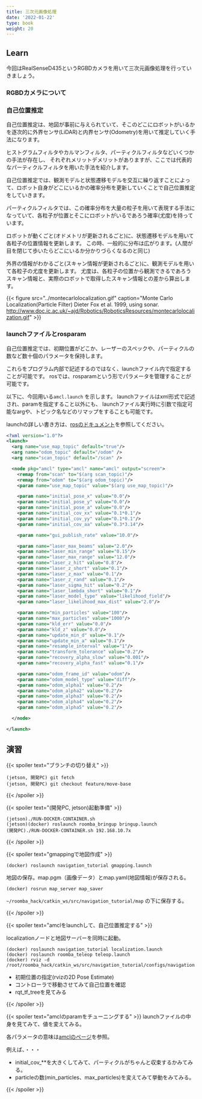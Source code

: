 ```yaml
---
title: 三次元画像処理
date: '2022-01-22'
type: book
weight: 20
---
```


<!--more-->

## Learn

今回はRealSenseD435というRGBDカメラを用いて三次元画像処理を行っていきましょう。


### RGBDカメラについて


### 自己位置推定

自己位置推定は、地図が事前に与えられていて、そこのどこにロボットがいるかを逐次的に外界センサ(LiDAR)と内界センサ(Odometry)を用いて推定していく手法になります。

ヒストグラムフィルタやカルマンフィルタ、パーティクルフィルタなどいくつかの手法が存在し、
それぞれメリットデメリットがありますが、ここでは代表的なパーティクルフィルタを用いた手法を紹介します。

自己位置推定では、観測モデルと状態遷移モデルを交互に繰り返すことによって、ロボット自身がどこにいるかの確率分布を更新していくことで自己位置推定をしていきます。

パーティクルフィルタでは、この確率分布を大量の粒子を用いて表現する手法になっていて、各粒子が位置とそこにロボットがいるであろう確率(尤度)を持っています。

ロボットが動くごと(オドメトリが更新されるごと)に、状態遷移モデルを用いて各粒子の位置情報を更新します。
この時、一般的に分布は広がります。(人間が目を閉じて歩いたらどこにいるか分かりづらくなるのと同じ)

外界の情報がわかるごと(スキャン情報が更新されるごと)に、観測モデルを用いて各粒子の尤度を更新します。
尤度は、各粒子の位置から観測できるであろうスキャン情報と、実際のロボットで取得したスキャン情報との差から算出します。

{{< figure src="../montecarlolocalization.gif" caption="Monte Carlo Localization(Particle Filter) Dieter Fox et al. 1999, using sonar. http://www.doc.ic.ac.uk/~ajd/Robotics/RoboticsResources/montecarlolocalization.gif" >}}

<!-- リサンプリング -->

### launchファイルとrosparam

自己位置推定では、初期位置がどこか、レーザーのスペックや、パーティクルの数など数十個のパラメータを保持します。

これらをプログラム内部で記述するのではなく、launchファイル内で指定することが可能です。
rosでは、rosparamという形でパラメータを管理することが可能です。

以下に、今回用いる`amcl.launch` を示します。
launchファイルはxml形式で記述され、paramを指定すること以外にも、
launchファイル実行時に引数で指定可能なargや、トピック名などのリマップをすることも可能です。

launchの詳しい書き方は、[rosのドキュメント](http://wiki.ros.org/ja/roslaunch/XML)を参照してください。


``` xml
<?xml version="1.0"?>
<launch>
  <arg name="use_map_topic" default="true"/>
  <arg name="odom_topic" default="/odom" />
  <arg name="scan_topic" default="/scan" />

  <node pkg="amcl" type="amcl" name="amcl" output="screen">
    <remap from="scan" to="$(arg scan_topic)"/>    
    <remap from="odom" to="$(arg odom_topic)"/>    
    <param name="use_map_topic" value="$(arg use_map_topic)"/>

    <param name="initial_pose_x" value="0.0"/>
    <param name="initial_pose_y" value="0.0"/>
    <param name="initial_pose_a" value="0.0"/>
    <param name="initial_cov_xx" value="0.1*0.1"/>
    <param name="initial_cov_yy" value="0.1*0.1"/>
    <param name="initial_cov_aa" value="0.3*3.14"/>

    <param name="gui_publish_rate" value="10.0"/>

    <param name="laser_max_beams" value="2.0"/>
    <param name="laser_min_range" value="0.15"/>
    <param name="laser_max_range" value="12.0"/>
    <param name="laser_z_hit" value="0.8"/>
    <param name="laser_z_short" value="0.1"/>
    <param name="laser_z_max" value="0.1"/>
    <param name="laser_z_rand" value="0.1"/>
    <param name="laser_sigma_hit" value="0.2"/>
    <param name="laser_lambda_short" value="0.1"/>
    <param name="laser_model_type" value="likelihood_field"/>
    <param name="laser_likelihood_max_dist" value="2.0"/>

    <param name="min_particles" value="100"/>
    <param name="max_particles" value="1000"/>
    <param name="kld_err" value="0.0"/>
    <param name="kld_z" value="0.0"/>
    <param name="update_min_d" value="0.1"/>
    <param name="update_min_a" value="0.1"/>
    <param name="resample_interval" value="1"/>
    <param name="transform_tolerance" value="0.2"/>
    <param name="recovery_alpha_slow" value="0.001"/>
    <param name="recovery_alpha_fast" value="0.1"/>

    <param name="odom_frame_id" value="odom"/>
    <param name="odom_model_type" value="diff"/>
    <param name="odom_alpha1" value="0.2"/>
    <param name="odom_alpha2" value="0.2"/>
    <param name="odom_alpha3" value="0.2"/>
    <param name="odom_alpha4" value="0.2"/>
    <param name="odom_alpha5" value="0.2"/>

  </node>

</launch>
```

## 演習
<!-- {{< spoiler text="Dockerfileにamclを追加してBuildする" >}}
{{< /spoiler >}} -->

{{< spoiler text="ブランチの切り替え" >}}

```
(jetson, 開発PC) git fetch
(jetson, 開発PC) git checkout feature/move-base
```

{{< /spoiler >}}


{{< spoiler text="(開発PC, jetson)起動準備" >}}

```
(jetson)./RUN-DOCKER-CONTAINER.sh
(jetson)(docker) roslaunch roomba_bringup bringup.launch
(開発PC)./RUN-DOCKER-CONTAINER.sh 192.168.10.7x
```

{{< /spoiler >}}

{{< spoiler text="gmappingで地図作成" >}}

```
(docker) roslaunch navigation_tutorial gmapping.launch
```

地図の保存。map.pgm（画像データ）とmap.yaml(地図情報)が保存される。
```
(docker) rosrun map_server map_saver
```
`~/roomba_hack/catkin_ws/src/navigation_tutorial/map` の下に保存する。

{{< /spoiler >}}

{{< spoiler text="amclをlaunchして、自己位置推定する" >}}

localizationノードと地図サーバーを同時に起動。
```
(docker) roslaunch navigation_tutorial localization.launch
(docker) roslaunch roomba_teleop teleop.launch
(docker) rviz -d /root/roomba_hack/catkin_ws/src/navigation_tutorial/configs/navigation.rviz
```
- 初期位置の指定(rvizの2D Pose Estimate)
- コントローラで移動させてみて自己位置を確認
- rqt_tf_treeを見てみる

{{< /spoiler >}}

{{< spoiler text="amclのparamをチューニングする" >}}
launchファイルの中身を見てみて、値を変えてみる。

各パラメータの意味は[amclのページ](https://wiki.ros.org/amcl#Parameters)を参照。

例えば、・・・
- initial_cov_**を大きくしてみて、パーティクルがちゃんと収束するかみてみる。
- particleの数(min_particles、max_particles)を変えてみて挙動をみてみる。

{{< /spoiler >}}
